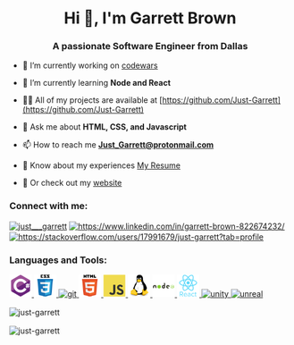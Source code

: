 <h1 align="center">Hi 👋, I'm Garrett Brown</h1>
<h3 align="center">A passionate Software Engineer from Dallas</h3>

- 🔭 I’m currently working on [codewars](https://github.com/Just-Garrett/codewars)

- 🌱 I’m currently learning **Node and React**

- 👨‍💻 All of my projects are available at [https://github.com/Just-Garrett](https://github.com/Just-Garrett)

- 💬 Ask me about **HTML, CSS, and Javascript**

- 📫 How to reach me **Just_Garrett@protonmail.com**

- 📄 Know about my experiences [My Resume](https://docs.google.com/document/d/190IyteBxP4mW6EnE8WvhmeY3ZRN_JQkd/edit?usp=sharing&ouid=105996852429619524850&rtpof=true&sd=true)

- 👋 Or check out my [website](https://garrett-brown-portfolio.netlify.app/)

<h3 align="left">Connect with me:</h3>
<p align="left">
<a href="https://twitter.com/just___garrett" target="blank"><img align="center" src="https://raw.githubusercontent.com/rahuldkjain/github-profile-readme-generator/master/src/images/icons/Social/twitter.svg" alt="just___garrett" height="30" width="40" /></a>
<a href="https://linkedin.com/in/https://www.linkedin.com/in/garrett-brown-822674232/" target="blank"><img align="center" src="https://raw.githubusercontent.com/rahuldkjain/github-profile-readme-generator/master/src/images/icons/Social/linked-in-alt.svg" alt="https://www.linkedin.com/in/garrett-brown-822674232/" height="30" width="40" /></a>
<a href="https://stackoverflow.com/users/https://stackoverflow.com/users/17991679/just-garrett?tab=profile" target="blank"><img align="center" src="https://raw.githubusercontent.com/rahuldkjain/github-profile-readme-generator/master/src/images/icons/Social/stack-overflow.svg" alt="https://stackoverflow.com/users/17991679/just-garrett?tab=profile" height="30" width="40" /></a>
</p>

<h3 align="left">Languages and Tools:</h3>
<p align="left"> <a href="https://www.w3schools.com/cs/" target="_blank" rel="noreferrer"> <img src="https://raw.githubusercontent.com/devicons/devicon/master/icons/csharp/csharp-original.svg" alt="csharp" width="40" height="40"/> </a> <a href="https://www.w3schools.com/css/" target="_blank" rel="noreferrer"> <img src="https://raw.githubusercontent.com/devicons/devicon/master/icons/css3/css3-original-wordmark.svg" alt="css3" width="40" height="40"/> </a> <a href="https://git-scm.com/" target="_blank" rel="noreferrer"> <img src="https://www.vectorlogo.zone/logos/git-scm/git-scm-icon.svg" alt="git" width="40" height="40"/> </a> <a href="https://www.w3.org/html/" target="_blank" rel="noreferrer"> <img src="https://raw.githubusercontent.com/devicons/devicon/master/icons/html5/html5-original-wordmark.svg" alt="html5" width="40" height="40"/> </a> <a href="https://developer.mozilla.org/en-US/docs/Web/JavaScript" target="_blank" rel="noreferrer"> <img src="https://raw.githubusercontent.com/devicons/devicon/master/icons/javascript/javascript-original.svg" alt="javascript" width="40" height="40"/> </a> <a href="https://www.linux.org/" target="_blank" rel="noreferrer"> <img src="https://raw.githubusercontent.com/devicons/devicon/master/icons/linux/linux-original.svg" alt="linux" width="40" height="40"/> </a> <a href="https://nodejs.org" target="_blank" rel="noreferrer"> <img src="https://raw.githubusercontent.com/devicons/devicon/master/icons/nodejs/nodejs-original-wordmark.svg" alt="nodejs" width="40" height="40"/> </a> <a href="https://reactjs.org/" target="_blank" rel="noreferrer"> <img src="https://raw.githubusercontent.com/devicons/devicon/master/icons/react/react-original-wordmark.svg" alt="react" width="40" height="40"/> </a> <a href="https://unity.com/" target="_blank" rel="noreferrer"> <img src="https://www.vectorlogo.zone/logos/unity3d/unity3d-icon.svg" alt="unity" width="40" height="40"/> </a> <a href="https://unrealengine.com/" target="_blank" rel="noreferrer"> <img src="https://raw.githubusercontent.com/kenangundogan/fontisto/036b7eca71aab1bef8e6a0518f7329f13ed62f6b/icons/svg/brand/unreal-engine.svg" alt="unreal" width="40" height="40"/> </a> </p>

<p><img align="center" src="https://github-readme-stats.vercel.app/api/top-langs?username=just-garrett&show_icons=true&locale=en&layout=compact" alt="just-garrett" /></p>

<p><img align="center" src="https://github-readme-streak-stats.herokuapp.com/?user=just-garrett&" alt="just-garrett" /></p>


<!---
Just-Garrett/Just-Garrett is a ✨ special ✨ repository because its `README.md` (this file) appears on your GitHub profile.
You can click the Preview link to take a look at your changes.
--->
